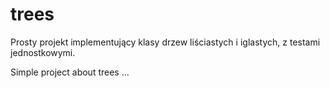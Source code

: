 # trees
Prosty projekt implementujący klasy drzew liściastych i iglastych, z testami jednostkowymi.

Simple project about trees ...